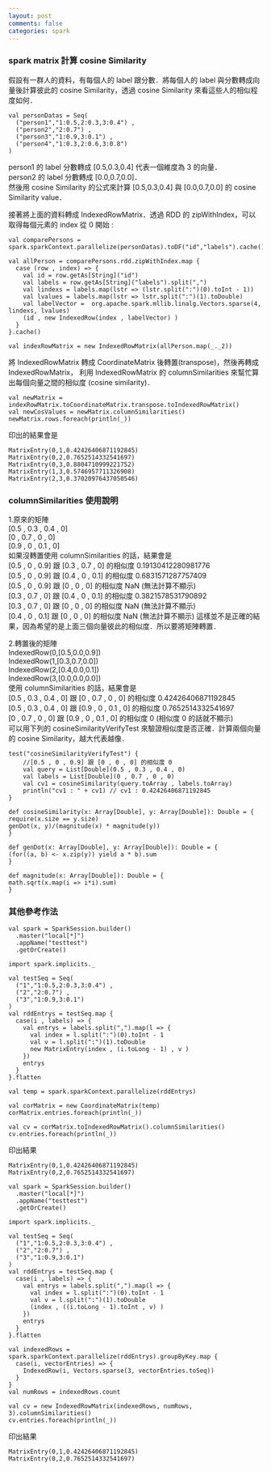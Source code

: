 ```yaml
---
layout: post
comments: false
categories: spark
---
```


### spark matrix 計算 cosine Similarity

假設有一群人的資料，有每個人的 label 跟分數．將每個人的 label 與分數轉成向量後計算彼此的 cosine Similarity，透過 cosine Similarity 來看這些人的相似程度如何．  

```
val personDatas = Seq(
  ("person1","1:0.5,2:0.3,3:0.4") ,
  ("person2","2:0.7") ,
  ("person3","1:0.9,3:0.1") ,
  ("person4","1:0.3,2:0.6,3:0.8")
)
```
person1 的 label 分數轉成 [0.5,0.3,0.4] 代表一個維度為 3 的向量．  
person2 的 label 分數轉成 [0.0,0.7,0.0]．  
然後用 cosine Similarity 的公式來計算 [0.5,0.3,0.4] 與 [0.0,0.7,0.0] 的 cosine Similarity value．  

接著將上面的資料轉成 IndexedRowMatrix．透過 RDD 的 zipWithIndex，可以取得每個元素的 index 從 0 開始 :   

```
val comparePersons = spark.sparkContext.parallelize(personDatas).toDF("id","labels").cache()

val allPerson = comparePersons.rdd.zipWithIndex.map {
  case (row , index) => {
    val id = row.getAs[String]("id")
    val labels = row.getAs[String]("labels").split(",")
    val lindexs = labels.map(lstr => (lstr.split(":")(0).toInt - 1))
    val lvalues = labels.map(lstr => lstr.split(":")(1).toDouble)
    val labelVector =  org.apache.spark.mllib.linalg.Vectors.sparse(4, lindexs, lvalues)
    (id , new IndexedRow(index , labelVector) )
  }
}.cache()

val indexRowMatrix = new IndexedRowMatrix(allPerson.map(_._2))

```
將 IndexedRowMatrix 轉成 CoordinateMatrix 後轉置(transpose)，然後再轉成 IndexedRowMatrix，
利用 IndexedRowMatrix 的 columnSimilarities 來幫忙算出每個向量之間的相似度 (cosine similarity)．

```
val newMatrix = indexRowMatrix.toCoordinateMatrix.transpose.toIndexedRowMatrix()
val newCosValues = newMatrix.columnSimilarities()
newMatrix.rows.foreach(println(_))
```
印出的結果會是  
```
MatrixEntry(0,1,0.42426406871192845)
MatrixEntry(0,2,0.7652514332541697)
MatrixEntry(0,3,0.8804710999221752)
MatrixEntry(1,3,0.5746957711326908)
MatrixEntry(2,3,0.37020976437050546)

```

### columnSimilarities 使用說明   
1.原來的矩陣  
[0.5 , 0.3 , 0.4 , 0]  
[0 , 0.7 , 0 , 0]  
[0.9 , 0 , 0.1 , 0]  
如果沒轉置使用 columnSimilarities 的話，結果會是  
[0.5 , 0 , 0.9] 跟 [0.3 , 0.7 , 0] 的相似度 0.19130412280981776  
[0.5 , 0 , 0.9] 跟 [0.4 , 0 , 0.1] 的相似度 0.6831571287757409  
[0.5 , 0 , 0.9] 跟 [0 , 0 , 0] 的相似度 NaN (無法計算不顯示)  
[0.3 , 0.7 , 0] 跟 [0.4 , 0 , 0.1] 的相似度 0.3821578531790892  
[0.3 , 0.7 , 0] 跟 [0 , 0 , 0] 的相似度 NaN (無法計算不顯示)  
[0.4 , 0 , 0.1] 跟 [0 , 0 , 0] 的相似度 NaN (無法計算不顯示)
這樣並不是正確的結果，因為希望的是上面三個向量彼此的相似度．所以要將矩陣轉置．

2.轉置後的矩陣  
IndexedRow(0,[0.5,0.0,0.9])  
IndexedRow(1,[0.3,0.7,0.0])  
IndexedRow(2,[0.4,0.0,0.1])  
IndexedRow(3,[0.0,0.0,0.0])  
使用 columnSimilarities 的話，結果會是  
[0.5 , 0.3 , 0.4 , 0] 跟 [0 , 0.7 , 0 , 0] 的相似度 0.42426406871192845  
[0.5 , 0.3 , 0.4 , 0] 跟 [0.9 , 0 , 0.1 , 0] 的相似度 0.7652514332541697  
[0 , 0.7 , 0 , 0] 跟  [0.9 , 0 , 0.1 , 0] 的相似度 0 (相似度 0 的話就不顯示)  
可以用下列的 cosineSimilarityVerifyTest 來驗證相似度是否正確．計算兩個向量的 cosine Similarity，越大代表越像．

```
test("cosineSimilarityVerifyTest") {
	//[0.5 , 0 , 0.9] 跟 [0 , 0 , 0] 的相似度 0
	val query = List[Double](0.5 , 0.3 , 0.4 , 0)
	val labels = List[Double](0 , 0.7 , 0 , 0)
	val cv1 = cosineSimilarity(query.toArray , labels.toArray)
	println("cv1 : " + cv1) // cv1 : 0.42426406871192845
}

def cosineSimilarity(x: Array[Double], y: Array[Double]): Double = {
require(x.size == y.size)
genDot(x, y)/(magnitude(x) * magnitude(y))
}

def genDot(x: Array[Double], y: Array[Double]): Double = {
(for((a, b) <- x.zip(y)) yield a * b).sum
}

def magnitude(x: Array[Double]): Double = {
math.sqrt(x.map(i => i*i).sum)
}
```

### 其他參考作法

```
val spark = SparkSession.builder()
  .master("local[*]")
  .appName("testtest")
  .getOrCreate()

import spark.implicits._

val testSeq = Seq(
  ("1","1:0.5,2:0.3,3:0.4") ,
  ("2","2:0.7") ,
  ("3","1:0.9,3:0.1")
)
val rddEntrys = testSeq.map {
  case(i , labels) => {
    val entrys = labels.split(",").map(l => {
      val index = l.split(":")(0).toInt - 1
      val v = l.split(":")(1).toDouble
      new MatrixEntry(index , (i.toLong - 1) , v )
    })
    entrys
  }
}.flatten

val temp = spark.sparkContext.parallelize(rddEntrys)

val corMatrix = new CoordinateMatrix(temp)
corMatrix.entries.foreach(println(_))

val cv = corMatrix.toIndexedRowMatrix().columnSimilarities()
cv.entries.foreach(println(_))
```
印出結果  
```
MatrixEntry(0,1,0.42426406871192845)
MatrixEntry(0,2,0.7652514332541697)
```

```
val spark = SparkSession.builder()
  .master("local[*]")
  .appName("testtest")
  .getOrCreate()

import spark.implicits._

val testSeq = Seq(
  ("1","1:0.5,2:0.3,3:0.4") ,
  ("2","2:0.7") ,
  ("3","1:0.9,3:0.1")
)
val rddEntrys = testSeq.map {
  case(i , labels) => {
    val entrys = labels.split(",").map(l => {
      val index = l.split(":")(0).toInt - 1
      val v = l.split(":")(1).toDouble
      (index , ((i.toLong - 1).toInt , v) )
    })
    entrys
  }
}.flatten

val indexedRows = spark.sparkContext.parallelize(rddEntrys).groupByKey.map {
  case(i, vectorEntries) => {
    IndexedRow(i, Vectors.sparse(3, vectorEntries.toSeq))
  }
}
val numRows = indexedRows.count

val cv = new IndexedRowMatrix(indexedRows, numRows, 3).columnSimilarities()
cv.entries.foreach(println(_))
```
印出結果  
```
MatrixEntry(0,1,0.42426406871192845)
MatrixEntry(0,2,0.7652514332541697)
```


